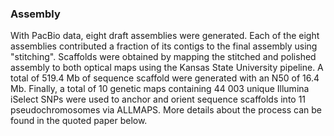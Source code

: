 ### Assembly
With PacBio data, eight draft assemblies were generated.
Each of the eight assemblies contributed a fraction of its contigs to the final assembly using "stitching".
Scaffolds were obtained by mapping the stitched and
polished assembly to both optical maps using the Kansas
State University pipeline.
A total of 519.4 Mb of sequence scaffold were generated with
an N50 of 16.4 Mb. Finally, a total of 10 genetic
maps containing 44 003 unique Illumina iSelect SNPs were used to anchor and
orient sequence scaffolds into 11 pseudochromosomes via ALLMAPS.
More details about the process can be found in the quoted paper below.

